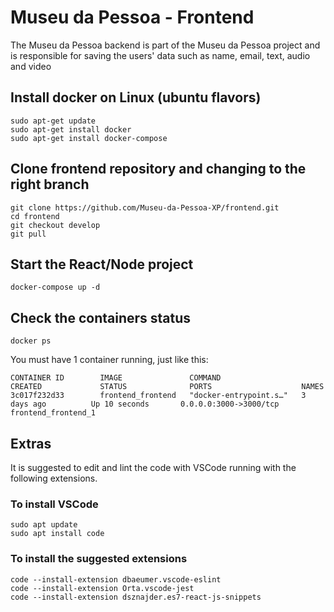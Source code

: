 # Museu da Pessoa - Frontend

The Museu da Pessoa backend is part of the Museu da Pessoa project and is responsible for saving the users' data such as name, email, text, audio and video

## Install docker on Linux (ubuntu flavors)
```shell
sudo apt-get update
sudo apt-get install docker
sudo apt-get install docker-compose
```
## Clone frontend repository and changing to the right branch
```shell
git clone https://github.com/Museu-da-Pessoa-XP/frontend.git
cd frontend
git checkout develop
git pull
```

## Start the React/Node project
```shell
docker-compose up -d
```

## Check the containers status
```shell
docker ps
```
You must have 1 container running, just like this:
```shell
CONTAINER ID        IMAGE               COMMAND                  CREATED             STATUS              PORTS                    NAMES
3c017f232d33        frontend_frontend   "docker-entrypoint.s…"   3 days ago          Up 10 seconds       0.0.0.0:3000->3000/tcp   frontend_frontend_1
```

## Extras 

It is suggested to edit and lint the code with VSCode running with the following extensions. 

### To install VSCode
``` 
sudo apt update
sudo apt install code
```

### To install the suggested extensions
```
code --install-extension dbaeumer.vscode-eslint
code --install-extension Orta.vscode-jest
code --install-extension dsznajder.es7-react-js-snippets
```
